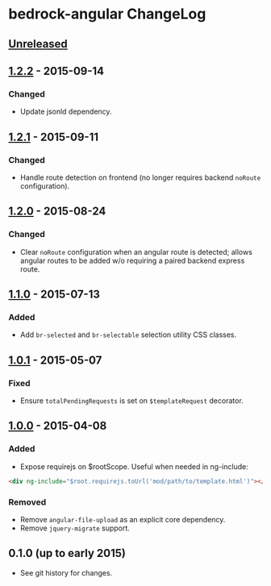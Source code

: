 # bedrock-angular ChangeLog

## [Unreleased]

## [1.2.2] - 2015-09-14

### Changed
- Update jsonld dependency.

## [1.2.1] - 2015-09-11

### Changed
- Handle route detection on frontend (no longer requires backend `noRoute`
  configuration).

## [1.2.0] - 2015-08-24

### Changed
- Clear `noRoute` configuration when an angular route is detected; allows
  angular routes to be added w/o requiring a paired backend express route.

## [1.1.0] - 2015-07-13

### Added
- Add `br-selected` and `br-selectable` selection utility CSS classes.

## [1.0.1] - 2015-05-07

### Fixed
- Ensure `totalPendingRequests` is set on `$templateRequest` decorator.

## [1.0.0] - 2015-04-08

### Added
- Expose requirejs on $rootScope. Useful when needed in ng-include:
```html
<div ng-include="$root.requirejs.toUrl('mod/path/to/template.html')"></div>
```

### Removed
- Remove `angular-file-upload` as an explicit core dependency.
- Remove `jquery-migrate` support.

## 0.1.0 (up to early 2015)

- See git history for changes.

[Unreleased]: https://github.com/digitalbazaar/bedrock-angular/compare/1.2.2...HEAD
[1.2.2]: https://github.com/digitalbazaar/bedrock-angular/compare/1.2.1...1.2.2
[1.2.1]: https://github.com/digitalbazaar/bedrock-angular/compare/1.2.0...1.2.1
[1.2.0]: https://github.com/digitalbazaar/bedrock-angular/compare/1.1.0...1.2.0
[1.1.0]: https://github.com/digitalbazaar/bedrock-angular/compare/1.0.1...1.1.0
[1.0.1]: https://github.com/digitalbazaar/bedrock-angular/compare/1.0.0...1.0.1
[1.0.0]: https://github.com/digitalbazaar/bedrock-angular/compare/0.1.0...1.0.0

